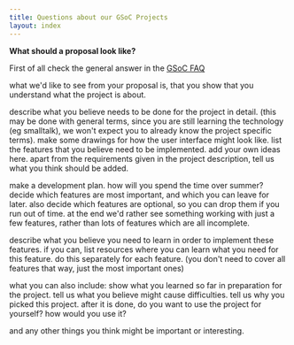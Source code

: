 ```yaml
---
title: Questions about our GSoC Projects
layout: index
---
```


**What should a proposal look like?**

First of all check the general answer in the [GSoC FAQ]( http://www.google-melange.com/gsoc/document/show/gsoc_program/google/gsoc2015/help_page#5._What_should_a_student_proposal_look )

what we'd like to see from your proposal is, that you show that you understand
what the project is about.

describe what you believe needs to be done for the project in detail.  (this
may be done with general terms, since you are still learning the technology (eg
smalltalk), we won't expect you to already know the project specific terms).
make some drawings for how the user interface might look like.  list the
features that you believe need to be implemented. add your own ideas here.
apart from the requirements given in the project description, tell us what you
think should be added.

make a development plan. how will you spend the time over summer? decide which
features are most important, and which you can leave for later. also decide
which features are optional, so you can drop them if you run out of time. at
the end we'd rather see something working with just a few features, rather than
lots of features which are all incomplete.

describe what you believe you need to learn in order to implement these
features. if you can, list resources where you can learn what you need for this
feature. do this separately for each feature. (you don't need to cover all
features that way, just the most important ones)

what you can also include: show what you learned so far in preparation for the project.
tell us what you believe might cause difficulties.
tell us why you picked this project. after it is done, do you want to use the
project for yourself? how would you use it?

and any other things you think might be important or interesting.


